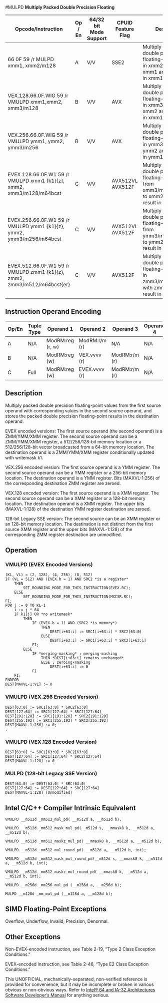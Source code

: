 #MULPD
**Multiply Packed Double Precision Floating**

| Opcode/Instruction                                                       | Op / En | 64/32 bit Mode Support | CPUID Feature Flag | Description                                                                                                     |
| ------------------------------------------------------------------------ | ------- | ---------------------- | ------------------ | --------------------------------------------------------------------------------------------------------------- |
| 66 0F 59 /r MULPD xmm1, xmm2/m128                                        | A       | V/V                    | SSE2               | Multiply packed double precision floating-point values in xmm2/m128 with xmm1 and store result in xmm1.         |
| VEX.128.66.0F.WIG 59 /r VMULPD xmm1,xmm2, xmm3/m128                      | B       | V/V                    | AVX                | Multiply packed double precision floating-point values in xmm3/m128 with xmm2 and store result in xmm1.         |
| VEX.256.66.0F.WIG 59 /r VMULPD ymm1, ymm2, ymm3/m256                     | B       | V/V                    | AVX                | Multiply packed double precision floating-point values in ymm3/m256 with ymm2 and store result in ymm1.         |
| EVEX.128.66.0F.W1 59 /r VMULPD xmm1 {k1}{z}, xmm2, xmm3/m128/m64bcst     | C       | V/V                    | AVX512VL AVX512F   | Multiply packed double precision floating-point values from xmm3/m128/m64bcst to xmm2 and store result in xmm1. |
| EVEX.256.66.0F.W1 59 /r VMULPD ymm1 {k1}{z}, ymm2, ymm3/m256/m64bcst     | C       | V/V                    | AVX512VL AVX512F   | Multiply packed double precision floating-point values from ymm3/m256/m64bcst to ymm2 and store result in ymm1. |
| EVEX.512.66.0F.W1 59 /r VMULPD zmm1 {k1}{z}, zmm2, zmm3/m512/m64bcst{er} | C       | V/V                    | AVX512F            | Multiply packed double precision floating-point values in zmm3/m512/m64bcst with zmm2 and store result in zmm1. |

## Instruction Operand Encoding

| Op/En | Tuple Type | Operand 1        | Operand 2     | Operand 3     | Operand 4 |
| ----- | ---------- | ---------------- | ------------- | ------------- | --------- |
| A     | N/A        | ModRM:reg (r, w) | ModRM:r/m (r) | N/A           | N/A       |
| B     | N/A        | ModRM:reg (w)    | VEX.vvvv (r)  | ModRM:r/m (r) | N/A       |
| C     | Full       | ModRM:reg (w)    | EVEX.vvvv (r) | ModRM:r/m (r) | N/A       |

## Description

Multiply packed double precision floating-point values from the first source operand with corresponding values in the second source operand, and stores the packed double precision floating-point results in the destination operand.

EVEX encoded versions: The first source operand (the second operand) is a ZMM/YMM/XMM register. The second source operand can be a ZMM/YMM/XMM register, a 512/256/128-bit memory location or a 512/256/128-bit vector broadcasted from a 64-bit memory location. The destination operand is a ZMM/YMM/XMM register conditionally updated with writemask k1.

VEX.256 encoded version: The first source operand is a YMM register. The second source operand can be a YMM register or a 256-bit memory location. The destination operand is a YMM register. Bits (MAXVL-1:256) of the corresponding destination ZMM register are zeroed.

VEX.128 encoded version: The first source operand is a XMM register. The second source operand can be a XMM register or a 128-bit memory location. The destination operand is a XMM register. The upper bits (MAXVL-1:128) of the destination YMM register destination are zeroed.

128-bit Legacy SSE version: The second source can be an XMM register or an 128-bit memory location. The destination is not distinct from the first source XMM register and the upper bits (MAXVL-1:128) of the corresponding ZMM register destination are unmodified.

## Operation

### VMULPD (EVEX Encoded Versions)

```
(KL, VL) = (2, 128), (4, 256), (8, 512)
IF (VL = 512) AND (EVEX.b = 1) AND SRC2 *is a register*
    THEN
        SET_ROUNDING_MODE_FOR_THIS_INSTRUCTION(EVEX.RC);
    ELSE
        SET_ROUNDING_MODE_FOR_THIS_INSTRUCTION(MXCSR.RC);
FI;
FOR j := 0 TO KL-1
    i := j * 64
    IF k1[j] OR *no writemask*
        THEN
            IF (EVEX.b = 1) AND (SRC2 *is memory*)
                THEN
                    DEST[i+63:i] := SRC1[i+63:i] * SRC2[63:0]
                ELSE
                    DEST[i+63:i] := SRC1[i+63:i] * SRC2[i+63:i]
            FI;
        ELSE
            IF *merging-masking* ; merging-masking
                THEN *DEST[i+63:i] remains unchanged*
                ELSE ; zeroing-masking
                    DEST[i+63:i] := 0
            FI
    FI;
ENDFOR
DEST[MAXVL-1:VL] := 0

```

### VMULPD (VEX.256 Encoded Version)

```
DEST[63:0] := SRC1[63:0] * SRC2[63:0]
DEST[127:64] := SRC1[127:64] * SRC2[127:64]
DEST[191:128] := SRC1[191:128] * SRC2[191:128]
DEST[255:192] := SRC1[255:192] * SRC2[255:192]
DEST[MAXVL-1:256] := 0;
.

```

### VMULPD (VEX.128 Encoded Version)

```
DEST[63:0] := SRC1[63:0] * SRC2[63:0]
DEST[127:64] := SRC1[127:64] * SRC2[127:64]
DEST[MAXVL-1:128] := 0

```

### MULPD (128-bit Legacy SSE Version)

```
DEST[63:0] := DEST[63:0] * SRC[63:0]
DEST[127:64] := DEST[127:64] * SRC[127:64]
DEST[MAXVL-1:128] (Unmodified)

```

## Intel C/C++ Compiler Intrinsic Equivalent

```
VMULPD __m512d _mm512_mul_pd( __m512d a, __m512d b);

```

```
VMULPD __m512d _mm512_mask_mul_pd(__m512d s, __mmask8 k, __m512d a, __m512d b);

```

```
VMULPD __m512d _mm512_maskz_mul_pd( __mmask8 k, __m512d a, __m512d b);

```

```
VMULPD __m512d _mm512_mul_round_pd( __m512d a, __m512d b, int);

```

```
VMULPD __m512d _mm512_mask_mul_round_pd(__m512d s, __mmask8 k, __m512d a, __m512d b, int);

```

```
VMULPD __m512d _mm512_maskz_mul_round_pd( __mmask8 k, __m512d a, __m512d b, int);

```

```
VMULPD __m256d _mm256_mul_pd (__m256d a, __m256d b);

```

```
MULPD __m128d _mm_mul_pd (__m128d a, __m128d b);

```

## SIMD Floating-Point Exceptions

Overflow, Underflow, Invalid, Precision, Denormal.

## Other Exceptions

Non-EVEX-encoded instruction, see Table 2-19, “Type 2 Class Exception Conditions.”

EVEX-encoded instruction, see Table 2-46, “Type E2 Class Exception Conditions.”

This UNOFFICIAL, mechanically-separated, non-verified reference is provided for convenience, but it may be
incomplete or broken in various obvious or non-obvious
ways. Refer to [Intel® 64 and IA-32 Architectures Software Developer’s Manual](https://software.intel.com/en-us/download/intel-64-and-ia-32-architectures-sdm-combined-volumes-1-2a-2b-2c-2d-3a-3b-3c-3d-and-4) for anything serious.
